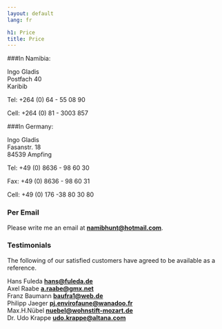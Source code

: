 ```yaml
---
layout: default
lang: fr

h1: Price
title: Price
---
```



###In Namibia:

Ingo Gladis<br>
Postfach 40<br>
Karibib

Tel: +264 (0) 64 - 55 08 90

Cell: +264 (0) 81 - 3003 857

###In Germany:

Ingo Gladis<br>
Fasanstr. 18 <br>
84539 Ampfing

Tel: +49 (0) 8636 - 98 60 30

Fax: +49 (0) 8636 - 98 60 31

Cell: +49 (0) 176 -38 80 30 80



### Per Email
Please write me an email at **namibhunt@hotmail.com**.

### Testimonials
The following of our satisfied customers have agreed to be available as a reference.

Hans Fuleda     **hans@fuleda.de**<br>
Axel Raabe       **a.raabe@gmx.net**<br>
Franz Baumann **baufra1@web.de**<br>
Philipp Jaeger **pj.envirofaune@wanadoo.fr**<br>
Max.H.Nübel   **nuebel@wohnstift-mozart.de**<br>
Dr. Udo Krappe  **udo.krappe@altana.com**<br>